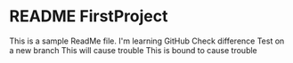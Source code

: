 # README FirstProject

This is a sample ReadMe file.
I'm learning GitHub
Check difference
Test on a new branch
This will cause trouble
This is bound to cause trouble
